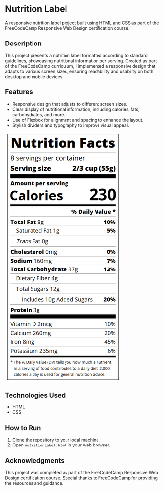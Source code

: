 # Nutrition Label

A responsive nutrition label project built using HTML and CSS as part of the FreeCodeCamp Responsive Web Design certification course.

## Description

This project presents a nutrition label formatted according to standard guidelines, showcasing nutritional information per serving. Created as part of the FreeCodeCamp curriculum, I implemented a responsive design that adapts to various screen sizes, ensuring readability and usability on both desktop and mobile devices.

## Features

- Responsive design that adjusts to different screen sizes.
- Clear display of nutritional information, including calories, fats, carbohydrates, and more.
- Use of Flexbox for alignment and spacing to enhance the layout.
- Stylish dividers and typography to improve visual appeal.

![Nutrition Label Screenshot](nutritionLabel_screenshot.png)

## Technologies Used

- HTML
- CSS

## How to Run

1. Clone the repository to your local machine.
2. Open `nutritionLabel.html` in your web browser.

## Acknowledgments

This project was completed as part of the FreeCodeCamp Responsive Web Design certification course. Special thanks to FreeCodeCamp for providing the resources and guidance.
